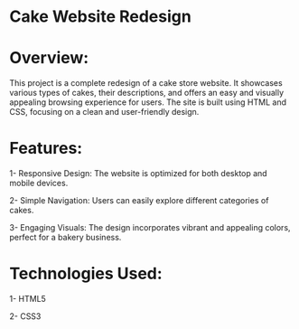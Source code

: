 # Cake Website Redesign

# Overview:
This project is a complete redesign of a cake store website. It showcases various types of cakes, their descriptions, and offers an easy and visually appealing browsing experience for users. The site is built using HTML and CSS, focusing on a clean and user-friendly design.

# Features:
1- Responsive Design: The website is optimized for both desktop and mobile devices.

2- Simple Navigation: Users can easily explore different categories of cakes.

3- Engaging Visuals: The design incorporates vibrant and appealing colors, perfect for a bakery business.

# Technologies Used:
1- HTML5

2- CSS3

<!-- ## [Live Site]() -->

<!-- ![preview img](/preview.png) -->
